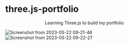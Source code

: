 # three.js-portfolio

<p align="center">
  Learning Three.js to build my portfolio
</p>

![Screenshot from 2023-05-22 09-21-46](https://github.com/NIZE0000/three.js-portfolio/assets/41697381/6198d7ae-9313-44f3-bfb4-4d1df5c6b151)
![Screenshot from 2023-05-22 09-22-27](https://github.com/NIZE0000/three.js-portfolio/assets/41697381/5653a32a-f661-4194-8a8d-1bc25e447eec)
